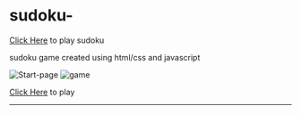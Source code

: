 # sudoku-

[Click Here](https://nyeletijen.github.io/Soduku/) to play sudoku

sudoku game created using html/css and javascript

![Start-page](https://user-images.githubusercontent.com/87823341/166922606-ccc5885d-60aa-4980-a98f-86c29de425fd.png)
![game](https://user-images.githubusercontent.com/87823341/166923243-0bd6004c-071a-4998-be92-d9b6b751510a.png)

[Click Here](https://mangosalami.github.io/sudoku-/sudoku/) to play

*****************************************************
